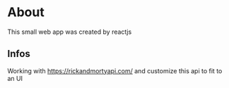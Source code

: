 # About

This small web app was created by reactjs

## Infos
Working with https://rickandmortyapi.com/ and customize this api to fit to an UI
